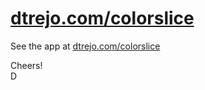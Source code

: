 # [dtrejo.com/colorslice](http://dtrejo.com/colorslice)

See the app at [dtrejo.com/colorslice](http://dtrejo.com/colorslice)

Cheers!<br>
D
